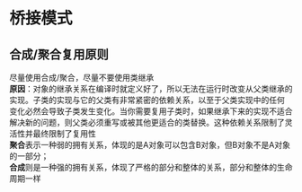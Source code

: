 # 桥接模式
## 合成/聚合复用原则<br>
尽量使用合成/聚合，尽量不要使用类继承<br>
**原因**：对象的继承关系在编译时就定义好了，所以无法在运行时改变从父类继承的实现。子类的实现与它的父类有非常紧密的依赖关系，以至于父类实现中的任何 变化必然会导致子类发生变化。当你需要复用子类时，如果继承下来的实现不适合解决新的问题，则父类必须重写或被其他更适合的类替换。这种依赖关系限制了灵活性并最终限制了复用性<br>
**聚合**表示一种弱的拥有关系，体现的是A对象可以包含B对象，但B对象不是A对象的一部分；<br>
**合成**则是一种强的拥有关系，体现了严格的部分和整体的关系，部分和整体的生命周期一样
